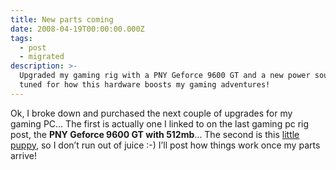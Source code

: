 ```yaml
---
title: New parts coming
date: 2008-04-19T00:00:00.000Z
tags:
  - post
  - migrated
description: >-
  Upgraded my gaming rig with a PNY Geforce 9600 GT and a new power source. Stay
  tuned for how this hardware boosts my gaming adventures!
---
```


Ok, I broke down and purchased the next couple of upgrades for my gaming PC… The first is actually one I linked to on the last gaming pc rig post, the **PNY Geforce 9600 GT with 512mb**… The second is this [little puppy](http://tinyurl.com/2n767u), so I don’t run out of juice :-) I’ll post how things work once my parts arrive!
